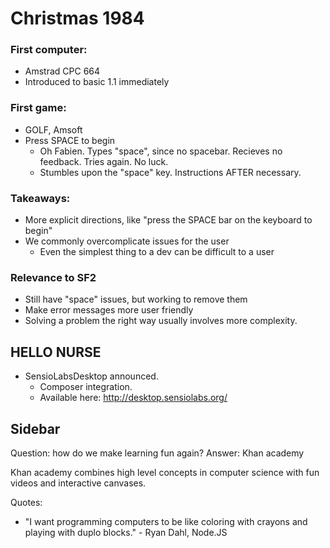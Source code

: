 # Christmas 1984

### First computer:
- Amstrad CPC 664
- Introduced to basic 1.1 immediately

### First game:
- GOLF, Amsoft
- Press SPACE to begin
  - Oh Fabien. Types "space", since no spacebar. Recieves no feedback. Tries again. No luck.
  - Stumbles upon the "space" key. Instructions AFTER necessary.

### Takeaways:
- More explicit directions, like "press the SPACE bar on the keyboard to begin"
- We commonly overcomplicate issues for the user
  - Even the simplest thing to a dev can be difficult to a user

### Relevance to SF2
- Still have "space" issues, but working to remove them
- Make error messages more user friendly
- Solving a problem the right way usually involves more complexity.

## HELLO NURSE
- SensioLabsDesktop announced.
  - Composer integration.
  - Available here: http://desktop.sensiolabs.org/

## Sidebar

Question: how do we make learning fun again?
Answer: Khan academy

Khan academy combines high level concepts in computer science with fun videos and interactive canvases.

Quotes:
- "I want programming computers to be like coloring with crayons and playing with duplo blocks." - Ryan Dahl, Node.JS